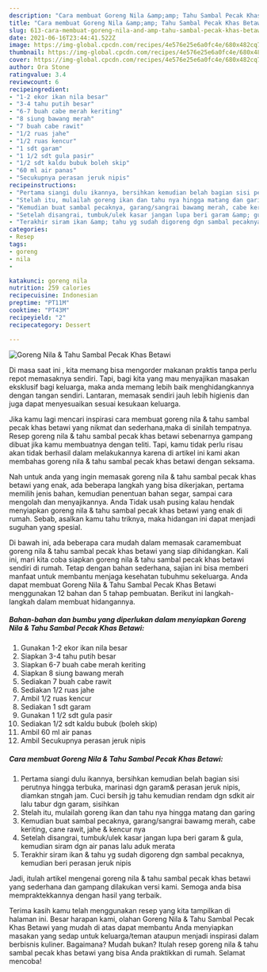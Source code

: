 ```yaml
---
description: "Cara membuat Goreng Nila &amp;amp; Tahu Sambal Pecak Khas Betawi yang nikmat dan Mudah Dibuat"
title: "Cara membuat Goreng Nila &amp;amp; Tahu Sambal Pecak Khas Betawi yang nikmat dan Mudah Dibuat"
slug: 613-cara-membuat-goreng-nila-and-amp-tahu-sambal-pecak-khas-betawi-yang-nikmat-dan-mudah-dibuat
date: 2021-06-16T23:44:41.522Z
image: https://img-global.cpcdn.com/recipes/4e576e25e6a0fc4e/680x482cq70/goreng-nila-tahu-sambal-pecak-khas-betawi-foto-resep-utama.jpg
thumbnail: https://img-global.cpcdn.com/recipes/4e576e25e6a0fc4e/680x482cq70/goreng-nila-tahu-sambal-pecak-khas-betawi-foto-resep-utama.jpg
cover: https://img-global.cpcdn.com/recipes/4e576e25e6a0fc4e/680x482cq70/goreng-nila-tahu-sambal-pecak-khas-betawi-foto-resep-utama.jpg
author: Ora Stone
ratingvalue: 3.4
reviewcount: 6
recipeingredient:
- "1-2 ekor ikan nila besar"
- "3-4 tahu putih besar"
- "6-7 buah cabe merah keriting"
- "8 siung bawang merah"
- "7 buah cabe rawit"
- "1/2 ruas jahe"
- "1/2 ruas kencur"
- "1 sdt garam"
- "1 1/2 sdt gula pasir"
- "1/2 sdt kaldu bubuk boleh skip"
- "60 ml air panas"
- "Secukupnya perasan jeruk nipis"
recipeinstructions:
- "Pertama siangi dulu ikannya, bersihkan kemudian belah bagian sisi perutnya hingga terbuka, marinasi dgn garam&amp; perasan jeruk nipis, diamkan stngah jam. Cuci bersih jg tahu kemudian rendam dgn sdkit air lalu tabur dgn garam, sisihkan"
- "Stelah itu, mulailah goreng ikan dan tahu nya hingga matang dan garing"
- "Kemudian buat sambal pecaknya, garang/sangrai bawamg merah, cabe keriting, cane rawit, jahe &amp; kencur nya"
- "Setelah disangrai, tumbuk/ulek kasar jangan lupa beri garam &amp; gula, kemudian siram dgn air panas lalu aduk merata"
- "Terakhir siram ikan &amp; tahu yg sudah digoreng dgn sambal pecaknya, kemudian beri perasan jeruk nipis"
categories:
- Resep
tags:
- goreng
- nila
- 

katakunci: goreng nila  
nutrition: 259 calories
recipecuisine: Indonesian
preptime: "PT11M"
cooktime: "PT43M"
recipeyield: "2"
recipecategory: Dessert

---
```



![Goreng Nila &amp; Tahu Sambal Pecak Khas Betawi](https://img-global.cpcdn.com/recipes/4e576e25e6a0fc4e/680x482cq70/goreng-nila-tahu-sambal-pecak-khas-betawi-foto-resep-utama.jpg)

Di masa  saat ini , kita memang bisa mengorder makanan praktis tanpa perlu repot memasaknya sendiri. Tapi, bagi kita yang mau menyajikan masakan eksklusif bagi keluarga, maka anda memang lebih baik menghidangkannya dengan tangan sendiri. Lantaran, memasak sendiri jauh lebih higienis dan juga dapat menyesuaikan sesuai kesukaan keluarga.

Jika kamu lagi mencari inspirasi cara membuat goreng nila &amp; tahu sambal pecak khas betawi yang nikmat dan sederhana,maka di sinilah tempatnya. Resep goreng nila &amp; tahu sambal pecak khas betawi  sebenarnya gampang dibuat jika kamu membuatnya dengan teliti. Tapi, kamu tidak perlu risau akan tidak berhasil dalam melakukannya 
karena di artikel ini kami akan membahas goreng nila &amp; tahu sambal pecak khas betawi dengan seksama.  



Nah untuk anda yang ingin memasak goreng nila &amp; tahu sambal pecak khas betawi yang enak, ada beberapa langkah yang bisa dikerjakan, pertama memilih jenis bahan, kemudian penentuan bahan segar, sampai cara mengolah dan menyajikannya. Anda Tidak usah pusing kalau hendak menyiapkan goreng nila &amp; tahu sambal pecak khas betawi yang enak di rumah. Sebab, asalkan kamu  tahu triknya, maka hidangan ini dapat menjadi suguhan yang spesial.

Di bawah ini, ada beberapa cara mudah dalam memasak caramembuat goreng nila &amp; tahu sambal pecak khas betawi yang siap dihidangkan. Kali ini, mari kita coba siapkan goreng nila &amp; tahu sambal pecak khas betawi sendiri di rumah. Tetap dengan bahan sederhana, sajian ini bisa memberi manfaat untuk membantu menjaga kesehatan tubuhmu sekeluarga. Anda dapat membuat Goreng Nila &amp; Tahu Sambal Pecak Khas Betawi menggunakan 12 bahan dan 5 tahap pembuatan. Berikut ini langkah-langkah dalam membuat hidangannya.

<!--inarticleads1-->

##### Bahan-bahan dan bumbu yang diperlukan dalam menyiapkan Goreng Nila &amp; Tahu Sambal Pecak Khas Betawi:

1. Gunakan 1-2 ekor ikan nila besar
1. Siapkan 3-4 tahu putih besar
1. Siapkan 6-7 buah cabe merah keriting
1. Siapkan 8 siung bawang merah
1. Sediakan 7 buah cabe rawit
1. Sediakan 1/2 ruas jahe
1. Ambil 1/2 ruas kencur
1. Sediakan 1 sdt garam
1. Gunakan 1 1/2 sdt gula pasir
1. Sediakan 1/2 sdt kaldu bubuk (boleh skip)
1. Ambil 60 ml air panas
1. Ambil Secukupnya perasan jeruk nipis




<!--inarticleads2-->

##### Cara membuat Goreng Nila &amp; Tahu Sambal Pecak Khas Betawi:

1. Pertama siangi dulu ikannya, bersihkan kemudian belah bagian sisi perutnya hingga terbuka, marinasi dgn garam&amp; perasan jeruk nipis, diamkan stngah jam. Cuci bersih jg tahu kemudian rendam dgn sdkit air lalu tabur dgn garam, sisihkan
1. Stelah itu, mulailah goreng ikan dan tahu nya hingga matang dan garing
1. Kemudian buat sambal pecaknya, garang/sangrai bawamg merah, cabe keriting, cane rawit, jahe &amp; kencur nya
1. Setelah disangrai, tumbuk/ulek kasar jangan lupa beri garam &amp; gula, kemudian siram dgn air panas lalu aduk merata
1. Terakhir siram ikan &amp; tahu yg sudah digoreng dgn sambal pecaknya, kemudian beri perasan jeruk nipis




Jadi, itulah artikel mengenai  goreng nila &amp; tahu sambal pecak khas betawi  yang sederhana dan gampang dilakukan versi kami. Semoga anda bisa mempraktekkannya dengan hasil yang terbaik. 

Terima kasih kamu telah menggunakan resep yang kita tampilkan di halaman ini. Besar harapan kami, olahan  Goreng Nila &amp; Tahu Sambal Pecak Khas Betawi yang mudah di atas dapat membantu Anda menyiapkan masakan yang sedap untuk keluarga/teman ataupun menjadi inspirasi dalam berbisnis kuliner. Bagaimana? Mudah bukan? Itulah resep goreng nila &amp; tahu sambal pecak khas betawi yang bisa Anda praktikkan di rumah. Selamat mencoba!

